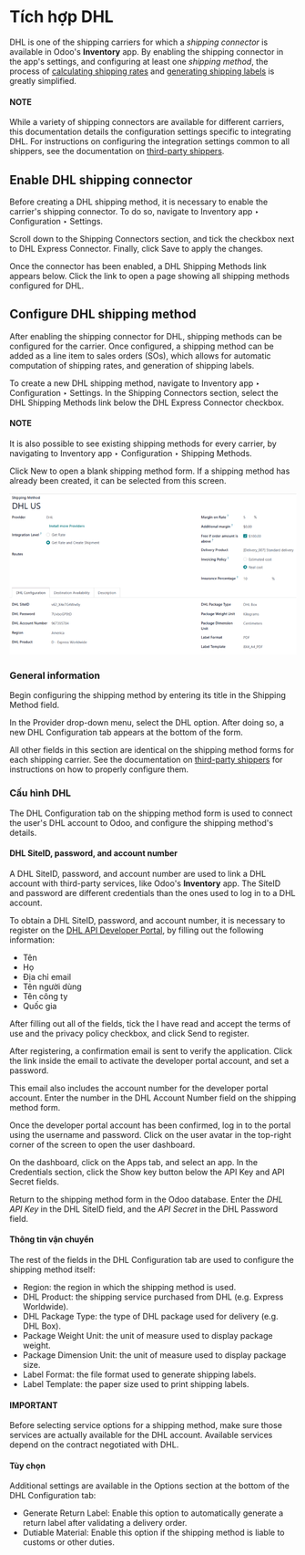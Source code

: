 # Tích hợp DHL

DHL is one of the shipping carriers for which a *shipping connector* is available in Odoo's
**Inventory** app. By enabling the shipping connector in the app's settings, and configuring at
least one *shipping method*, the process of [calculating shipping rates](../setup_configuration.md) and [generating shipping labels](labels.md) is greatly simplified.

#### NOTE
While a variety of shipping connectors are available for different carriers, this documentation
details the configuration settings specific to integrating DHL. For instructions on configuring
the integration settings common to all shippers, see the documentation on [third-party
shippers](third_party_shipper.md).

## Enable DHL shipping connector

Before creating a DHL shipping method, it is necessary to enable the carrier's shipping connector.
To do so, navigate to Inventory app ‣ Configuration ‣ Settings.

Scroll down to the Shipping Connectors section, and tick the checkbox next to
DHL Express Connector. Finally, click Save to apply the changes.

Once the connector has been enabled, a <i class="oi oi-arrow-right"></i> DHL Shipping Methods link
appears below. Click the link to open a page showing all shipping methods configured for DHL.

## Configure DHL shipping method

After enabling the shipping connector for DHL, shipping methods can be configured for the carrier.
Once configured, a shipping method can be added as a line item to sales orders (SOs), which allows
for automatic computation of shipping rates, and generation of shipping labels.

To create a new DHL shipping method, navigate to Inventory app ‣ Configuration ‣
Settings. In the Shipping Connectors section, select the DHL Shipping
Methods link below the DHL Express Connector checkbox.

#### NOTE
It is also possible to see existing shipping methods for every carrier, by navigating to
Inventory app ‣ Configuration ‣ Shipping Methods.

Click New to open a blank shipping method form. If a shipping method has already been
created, it can be selected from this screen.

![The form for a DHL shipping method.](dhl_credentials/dhl-form.png)

### General information

Begin configuring the shipping method by entering its title in the Shipping Method
field.

In the Provider drop-down menu, select the DHL option. After doing so, a new
DHL Configuration tab appears at the bottom of the form.

All other fields in this section are identical on the shipping method forms for each shipping
carrier. See the documentation on [third-party shippers](third_party_shipper.md) for instructions
on how to properly configure them.

### Cấu hình DHL

The DHL Configuration tab on the shipping method form is used to connect the user's DHL
account to Odoo, and configure the shipping method's details.

#### DHL SiteID, password, and account number

A DHL SiteID, password, and account number are used to link a DHL account with third-party services,
like Odoo's **Inventory** app. The SiteID and password are different credentials than the ones used
to log in to a DHL account.

To obtain a DHL SiteID, password, and account number, it is necessary to register on the [DHL API
Developer Portal](https://developer.dhl.com/user/register), by filling out the following
information:

- Tên
- Họ
- Địa chỉ email
- Tên người dùng
- Tên công ty
- Quốc gia

After filling out all of the fields, tick the I have read and accept the terms of use and
the privacy policy checkbox, and click Send to register.

After registering, a confirmation email is sent to verify the application. Click the link inside the
email to activate the developer portal account, and set a password.

This email also includes the account number for the developer portal account. Enter the number in
the DHL Account Number field on the shipping method form.

Once the developer portal account has been confirmed, log in to the portal using the username and
password. Click on the user avatar in the top-right corner of the screen to open the user dashboard.

On the dashboard, click on the Apps tab, and select an app. In the
Credentials section, click the Show key button below the API Key
and API Secret fields.

Return to the shipping method form in the Odoo database. Enter the *DHL API Key* in the
DHL SiteID field, and the *API Secret* in the DHL Password field.

#### Thông tin vận chuyển

The rest of the fields in the DHL Configuration tab are used to configure the shipping
method itself:

- Region: the region in which the shipping method is used.
- DHL Product: the shipping service purchased from DHL (e.g. Express Worldwide).
- DHL Package Type: the type of DHL package used for delivery (e.g. DHL Box).
- Package Weight Unit: the unit of measure used to display package weight.
- Package Dimension Unit: the unit of measure used to display package size.
- Label Format: the file format used to generate shipping labels.
- Label Template: the paper size used to print shipping labels.

#### IMPORTANT
Before selecting service options for a shipping method, make sure those services are actually
available for the DHL account. Available services depend on the contract negotiated with DHL.

#### Tùy chọn

Additional settings are available in the Options section at the bottom of the
DHL Configuration tab:

- Generate Return Label: Enable this option to automatically generate a return label
  after validating a delivery order.
- Dutiable Material: Enable this option if the shipping method is liable to customs or
  other duties.
